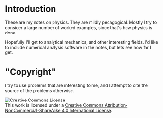 # Introduction

These are my notes on physics. They are mildly pedagogical. Mostly I try
to consider a large number of worked examples, since that's how physics
is done.

Hopefully I'll get to analytical mechanics, and other interesting
fields. I'd like to include numerical analysis software in the notes,
but lets see how far I get.

# "Copyright"

I try to use problems that are interesting to me, and I attempt to cite
the source of the problems otherwise.

<a rel="license" href="http://creativecommons.org/licenses/by-nc-sa/4.0/"><img alt="Creative Commons License" style="border-width:0" src="http://i.creativecommons.org/l/by-nc-sa/4.0/88x31.png" /></a><br />This work is licensed under a <a rel="license" href="http://creativecommons.org/licenses/by-nc-sa/4.0/">Creative Commons Attribution-NonCommercial-ShareAlike 4.0 International License</a>.
